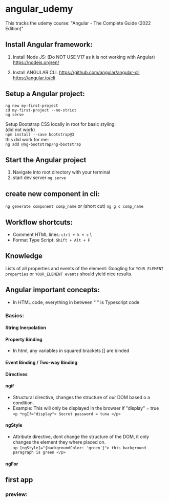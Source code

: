 # angular_udemy
This tracks the udemy course: "Angular - The Complete Guide (2022 Edition)" 

## Install Angular framework:
1. Install Node JS: (Do NOT USE V17 as it is not working with Angular)
	https://nodejs.org/en/
	
2. Install ANGULAR CLI.
	https://github.com/angular/angular-cli
	https://angular.io/cli

## Setup a Angular project:
`ng new my-first-project` \
`cd my-first-project --no-strict` \
`ng serve` 
	
Setup Bootstrap CSS locally in root for basic styling: \
(did not work) \
`npm install --save bootstrap@3` \
this did work for me: \
`ng add @ng-bootstrap/ng-bootstrap` 

## Start the Angular project 
1. Navigate into root directory with your terminal
2. start dev server `ng serve`

## create new component in cli:
`ng generate component comp_name`
or (short cut) `ng g c comp_name`

## Workflow shortcuts:
* Comment HTML lines: `ctrl + k + c` \
* Format Type Script: `Shift + Alt + F`

## Knowledge
Lists of all properties and events of the element: Googling for `YOUR_ELEMENT properties`  or `YOUR_ELEMENT events` should yield nice results.

## Angular important concepts:
* In HTML code, everything in between " " is Typescript code

### Basics:

#### String Inerpolation 

#### Property Binding 
* In html, any variables in squared brackets [] are binded
#### Event Binding / Two-way Binding

#### Directives

#### ngif
* Structural directive, changes the structure of our DOM based o a condition. 
* Example: This will only be displayed in the browser if "display" = true \
`<p *ngIf="display"> Secret password = tuna </p>`
#### ngStyle
* Attribute directive, dont change the structure of the DOM, it only changes the element they where placed on. \
`<p [ngStyle]="{backgroundColor: 'green'}"> this background paragraph is green </p>`

#### ngFor


## first app
### preview:
